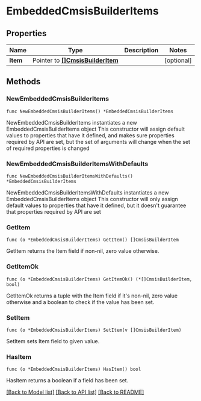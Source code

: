 <!--
Copyright (C) 2020-2023 Arm Limited or its affiliates and Contributors. All rights reserved.
SPDX-License-Identifier: Apache-2.0
-->
# EmbeddedCmsisBuilderItems

## Properties

Name | Type | Description | Notes
------------ | ------------- | ------------- | -------------
**Item** | Pointer to [**[]CmsisBuilderItem**](CmsisBuilderItem.md) |  | [optional] 

## Methods

### NewEmbeddedCmsisBuilderItems

`func NewEmbeddedCmsisBuilderItems() *EmbeddedCmsisBuilderItems`

NewEmbeddedCmsisBuilderItems instantiates a new EmbeddedCmsisBuilderItems object
This constructor will assign default values to properties that have it defined,
and makes sure properties required by API are set, but the set of arguments
will change when the set of required properties is changed

### NewEmbeddedCmsisBuilderItemsWithDefaults

`func NewEmbeddedCmsisBuilderItemsWithDefaults() *EmbeddedCmsisBuilderItems`

NewEmbeddedCmsisBuilderItemsWithDefaults instantiates a new EmbeddedCmsisBuilderItems object
This constructor will only assign default values to properties that have it defined,
but it doesn't guarantee that properties required by API are set

### GetItem

`func (o *EmbeddedCmsisBuilderItems) GetItem() []CmsisBuilderItem`

GetItem returns the Item field if non-nil, zero value otherwise.

### GetItemOk

`func (o *EmbeddedCmsisBuilderItems) GetItemOk() (*[]CmsisBuilderItem, bool)`

GetItemOk returns a tuple with the Item field if it's non-nil, zero value otherwise
and a boolean to check if the value has been set.

### SetItem

`func (o *EmbeddedCmsisBuilderItems) SetItem(v []CmsisBuilderItem)`

SetItem sets Item field to given value.

### HasItem

`func (o *EmbeddedCmsisBuilderItems) HasItem() bool`

HasItem returns a boolean if a field has been set.


[[Back to Model list]](../README.md#documentation-for-models) [[Back to API list]](../README.md#documentation-for-api-endpoints) [[Back to README]](../README.md)


